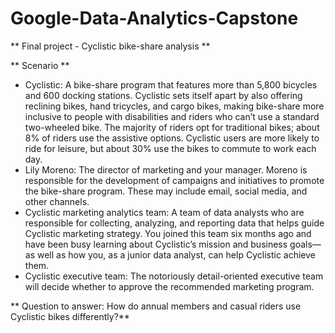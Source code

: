 # Google-Data-Analytics-Capstone
** Final project - Cyclistic bike-share analysis **

** Scenario **

* Cyclistic: A bike-share program that features more than 5,800 bicycles and 600
docking stations. Cyclistic sets itself apart by also offering reclining bikes, hand
tricycles, and cargo bikes, making bike-share more inclusive to people with disabilities
and riders who can’t use a standard two-wheeled bike. The majority of riders opt for
traditional bikes; about 8% of riders use the assistive options. Cyclistic users are more
likely to ride for leisure, but about 30% use the bikes to commute to work each day.
* Lily Moreno: The director of marketing and your manager. Moreno is responsible for
the development of campaigns and initiatives to promote the bike-share program.
These may include email, social media, and other channels.
* Cyclistic marketing analytics team: A team of data analysts who are responsible for
collecting, analyzing, and reporting data that helps guide Cyclistic marketing strategy.
You joined this team six months ago and have been busy learning about Cyclistic’s
mission and business goals—as well as how you, as a junior data analyst, can help
Cyclistic achieve them.
* Cyclistic executive team: The notoriously detail-oriented executive team will decide
whether to approve the recommended marketing program.

** Question to answer: How do annual members and casual riders use Cyclistic bikes differently?**
